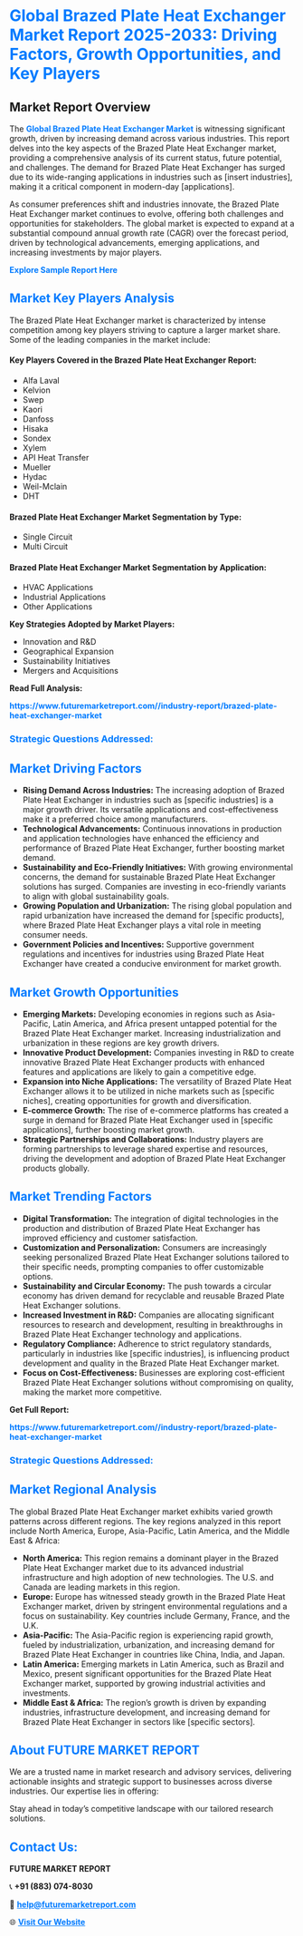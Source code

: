 <h1 style="color: #007BFF;">Global Brazed Plate Heat Exchanger Market Report 2025-2033: Driving Factors, Growth Opportunities, and Key Players</h1>

<section id="overview">
<h2>Market Report Overview</h2>
<p>The <a href="https://www.futuremarketreport.com//industry-report/brazed-plate-heat-exchanger-market" style="color: #007BFF; text-decoration: none;"><strong>Global Brazed Plate Heat Exchanger Market</strong></a> is witnessing significant growth, driven by increasing demand across various industries. This report delves into the key aspects of the Brazed Plate Heat Exchanger market, providing a comprehensive analysis of its current status, future potential, and challenges. The demand for Brazed Plate Heat Exchanger has surged due to its wide-ranging applications in industries such as [insert industries], making it a critical component in modern-day [applications].</p>
<p>As consumer preferences shift and industries innovate, the Brazed Plate Heat Exchanger market continues to evolve, offering both challenges and opportunities for stakeholders. The global market is expected to expand at a substantial compound annual growth rate (CAGR) over the forecast period, driven by technological advancements, emerging applications, and increasing investments by major players.</p>
</section>

<section id="overview">
<p><a href="https://www.futuremarketreport.com//request-sample/reportId=86674" style="color: #007BFF; text-decoration: none;"><strong>Explore Sample Report Here</strong></a></p>
</section>

<section id="key-players">
<h2 style="color: #007BFF;">Market Key Players Analysis</h2>
<p>The Brazed Plate Heat Exchanger market is characterized by intense competition among key players striving to capture a larger market share. Some of the leading companies in the market include:</p>
<h4>Key Players Covered in the Brazed Plate Heat Exchanger Report:</h4>
<ul><li>Alfa Laval</li><li>Kelvion</li><li>Swep</li><li>Kaori</li><li>Danfoss</li><li>Hisaka</li><li>Sondex</li><li>Xylem</li><li>API Heat Transfer</li><li>Mueller</li><li>Hydac</li><li>Weil-Mclain</li><li>DHT</li></ul>
<h4>Brazed Plate Heat Exchanger Market Segmentation by Type:</h4>
<ul><li>Single Circuit</li><li>Multi Circuit</li></ul>

<h4>Brazed Plate Heat Exchanger Market Segmentation by Application:</h4>
<ul><li>HVAC Applications</li><li>Industrial Applications</li><li>Other Applications</li></ul>
<p><strong>Key Strategies Adopted by Market Players:</strong></p>
<ul>
<li>Innovation and R&D</li>
<li>Geographical Expansion</li>
<li>Sustainability Initiatives</li>
<li>Mergers and Acquisitions</li>
</ul>
</section>

<section>
<p><strong>Read Full Analysis: </strong></p><a href="https://www.futuremarketreport.com//industry-report/brazed-plate-heat-exchanger-market" style="color: #007BFF; text-decoration: none;"><strong>https://www.futuremarketreport.com//industry-report/brazed-plate-heat-exchanger-market</strong></a>
<h3 style="color: #007BFF;">Strategic Questions Addressed:</h3>
</section>

<section id="driving-factors">
<h2 style="color: #007BFF;">Market Driving Factors</h2>
<ul>
<li><strong>Rising Demand Across Industries:</strong> The increasing adoption of Brazed Plate Heat Exchanger in industries such as [specific industries] is a major growth driver. Its versatile applications and cost-effectiveness make it a preferred choice among manufacturers.</li>
<li><strong>Technological Advancements:</strong> Continuous innovations in production and application technologies have enhanced the efficiency and performance of Brazed Plate Heat Exchanger, further boosting market demand.</li>
<li><strong>Sustainability and Eco-Friendly Initiatives:</strong> With growing environmental concerns, the demand for sustainable Brazed Plate Heat Exchanger solutions has surged. Companies are investing in eco-friendly variants to align with global sustainability goals.</li>
<li><strong>Growing Population and Urbanization:</strong> The rising global population and rapid urbanization have increased the demand for [specific products], where Brazed Plate Heat Exchanger plays a vital role in meeting consumer needs.</li>
<li><strong>Government Policies and Incentives:</strong> Supportive government regulations and incentives for industries using Brazed Plate Heat Exchanger have created a conducive environment for market growth.</li>
</ul>
</section>

<section id="growth-opportunities">
<h2 style="color: #007BFF;">Market Growth Opportunities</h2>
<ul>
<li><strong>Emerging Markets:</strong> Developing economies in regions such as Asia-Pacific, Latin America, and Africa present untapped potential for the Brazed Plate Heat Exchanger market. Increasing industrialization and urbanization in these regions are key growth drivers.</li>
<li><strong>Innovative Product Development:</strong> Companies investing in R&D to create innovative Brazed Plate Heat Exchanger products with enhanced features and applications are likely to gain a competitive edge.</li>
<li><strong>Expansion into Niche Applications:</strong> The versatility of Brazed Plate Heat Exchanger allows it to be utilized in niche markets such as [specific niches], creating opportunities for growth and diversification.</li>
<li><strong>E-commerce Growth:</strong> The rise of e-commerce platforms has created a surge in demand for Brazed Plate Heat Exchanger used in [specific applications], further boosting market growth.</li>
<li><strong>Strategic Partnerships and Collaborations:</strong> Industry players are forming partnerships to leverage shared expertise and resources, driving the development and adoption of Brazed Plate Heat Exchanger products globally.</li>
</ul>
</section>

<section id="trending-factors">
<h2 style="color: #007BFF;">Market Trending Factors</h2>
<ul>
<li><strong>Digital Transformation:</strong> The integration of digital technologies in the production and distribution of Brazed Plate Heat Exchanger has improved efficiency and customer satisfaction.</li>
<li><strong>Customization and Personalization:</strong> Consumers are increasingly seeking personalized Brazed Plate Heat Exchanger solutions tailored to their specific needs, prompting companies to offer customizable options.</li>
<li><strong>Sustainability and Circular Economy:</strong> The push towards a circular economy has driven demand for recyclable and reusable Brazed Plate Heat Exchanger solutions.</li>
<li><strong>Increased Investment in R&D:</strong> Companies are allocating significant resources to research and development, resulting in breakthroughs in Brazed Plate Heat Exchanger technology and applications.</li>
<li><strong>Regulatory Compliance:</strong> Adherence to strict regulatory standards, particularly in industries like [specific industries], is influencing product development and quality in the Brazed Plate Heat Exchanger market.</li>
<li><strong>Focus on Cost-Effectiveness:</strong> Businesses are exploring cost-efficient Brazed Plate Heat Exchanger solutions without compromising on quality, making the market more competitive.</li>
</ul>
</section>

<section>
<p><strong>Get Full Report: </strong></p><a href="https://www.futuremarketreport.com//industry-report/brazed-plate-heat-exchanger-market" style="color: #007BFF; text-decoration: none;"><strong>https://www.futuremarketreport.com//industry-report/brazed-plate-heat-exchanger-market</strong></a>
<h3 style="color: #007BFF;">Strategic Questions Addressed:</h3>
</section>


<section id="regional-analysis">
<h2 style="color: #007BFF;">Market Regional Analysis</h2>
<p>The global Brazed Plate Heat Exchanger market exhibits varied growth patterns across different regions. The key regions analyzed in this report include North America, Europe, Asia-Pacific, Latin America, and the Middle East & Africa:</p>
<ul>
<li><strong>North America:</strong> This region remains a dominant player in the Brazed Plate Heat Exchanger market due to its advanced industrial infrastructure and high adoption of new technologies. The U.S. and Canada are leading markets in this region.</li>
<li><strong>Europe:</strong> Europe has witnessed steady growth in the Brazed Plate Heat Exchanger market, driven by stringent environmental regulations and a focus on sustainability. Key countries include Germany, France, and the U.K.</li>
<li><strong>Asia-Pacific:</strong> The Asia-Pacific region is experiencing rapid growth, fueled by industrialization, urbanization, and increasing demand for Brazed Plate Heat Exchanger in countries like China, India, and Japan.</li>
<li><strong>Latin America:</strong> Emerging markets in Latin America, such as Brazil and Mexico, present significant opportunities for the Brazed Plate Heat Exchanger market, supported by growing industrial activities and investments.</li>
<li><strong>Middle East & Africa:</strong> The region’s growth is driven by expanding industries, infrastructure development, and increasing demand for Brazed Plate Heat Exchanger in sectors like [specific sectors].</li>
</ul>
</section>

<footer>
<h2 style="color: #007BFF;">About FUTURE MARKET REPORT</h2>
<p>We are a trusted name in market research and advisory services, delivering actionable insights and strategic support to businesses across diverse industries. Our expertise lies in offering:</p>

<p>Stay ahead in today’s competitive landscape with our tailored research solutions.</p>

<h2 style="color: #007BFF;">Contact Us:</h2>
<p><strong>FUTURE MARKET REPORT</strong></p>
<p>📞 <strong>+91 (883) 074-8030</strong></p>
<p>📧 <strong><a href="mailto:help@futuremarketreport.com" style="color: #007BFF;">help@futuremarketreport.com</a></strong></p>
<p>🌐 <strong><a href="https://www.futuremarketreport.com/" style="color: #007BFF;">Visit Our Website</a></strong></p>
</footer>
